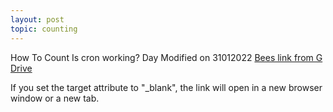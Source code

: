 ```yaml
---
layout: post
topic: counting
---
```


How To Count
Is cron working?
Day 
Modified on 31012022
<a href="https://drive.google.com/file/d/1-B1OktSrWtM-N9G5ViuwfwsNEI43Jz31/view?usp=sharing" target="_blank">Bees link from G Drive</a>
<p>If you set the target attribute to "_blank", the link will open in a new browser window or a new tab.</p>
